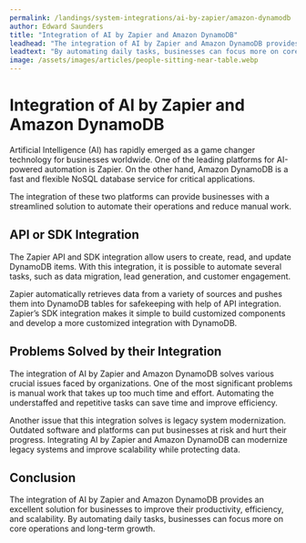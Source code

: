 ```yaml
---
permalink: /landings/system-integrations/ai-by-zapier/amazon-dynamodb
author: Edward Saunders
title: "Integration of AI by Zapier and Amazon DynamoDB"
leadhead: "The integration of AI by Zapier and Amazon DynamoDB provides an excellent solution for businesses to improve their productivity, efficiency, and scalability"
leadtext: "By automating daily tasks, businesses can focus more on core operations and long-term growth."
image: /assets/images/articles/people-sitting-near-table.webp
---
```

<div class="arttext">	<h1>Integration of AI by Zapier and Amazon DynamoDB</h1>
	<p>Artificial Intelligence (AI) has rapidly emerged as a game changer technology for businesses worldwide. One of the leading platforms for AI-powered automation is Zapier. On the other hand, Amazon DynamoDB is a fast and flexible NoSQL database service for critical applications.</p>
	<p>The integration of these two platforms can provide businesses with a streamlined solution to automate their operations and reduce manual work.</p>
	<h2>API or SDK Integration</h2>
	<p>The Zapier API and SDK integration allow users to create, read, and update DynamoDB items. With this integration, it is possible to automate several tasks, such as data migration, lead generation, and customer engagement.</p>
	<p>Zapier automatically retrieves data from a variety of sources and pushes them into DynamoDB tables for safekeeping with help of API integration. Zapier’s SDK integration makes it simple to build customized components and develop a more customized integration with DynamoDB.</p>
	<h2>Problems Solved by their Integration</h2>
	<p>The integration of AI by Zapier and Amazon DynamoDB solves various crucial issues faced by organizations. One of the most significant problems is manual work that takes up too much time and effort. Automating the understaffed and repetitive tasks can save time and improve efficiency.</p>
	<p>Another issue that this integration solves is legacy system modernization. Outdated software and platforms can put businesses at risk and hurt their progress. Integrating AI by Zapier and Amazon DynamoDB can modernize legacy systems and improve scalability while protecting data.</p>
	<h2>Conclusion</h2>
	<p>The integration of AI by Zapier and Amazon DynamoDB provides an excellent solution for businesses to improve their productivity, efficiency, and scalability. By automating daily tasks, businesses can focus more on core operations and long-term growth.</p>
</div>